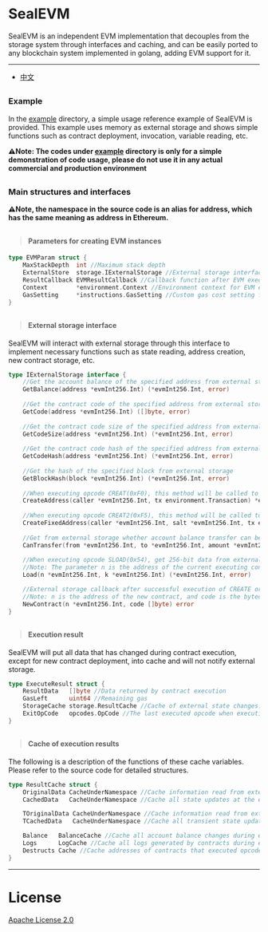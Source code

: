 # SealEVM

SealEVM is an independent EVM implementation that decouples from the storage system through interfaces and caching, and can be easily ported to any blockchain system implemented in golang, adding EVM support for it.

---

- [中文](https://github.com/SealSC/SealEVM/blob/master/README_zh.md)

##

### Example

In the [example](https://github.com/SealSC/SealEVM/tree/master/example) directory, a simple usage reference example of SealEVM is provided. This example uses memory as external storage and shows simple functions such as contract deployment, invocation, variable reading, etc.

**⚠️Note: The codes under [example](https://github.com/SealSC/SealEVM/tree/master/example) directory is only for a simple demonstration of code usage, please do not use it in any actual commercial and production environment**

##

### Main structures and interfaces

**⚠️Note, the namespace in the source code is an alias for address, which has the same meaning as address in Ethereum.**

##

>#### Parameters for creating EVM instances
```go
type EVMParam struct {
    MaxStackDepth  int //Maximum stack depth
    ExternalStore  storage.IExternalStorage //External storage interface, which will be explained in detail in later chapters
    ResultCallback EVMResultCallback //Callback function after EVM execution
    Context        *environment.Context //Environment context for EVM execution, please read the source code for the meaning of internal fields
    GasSetting     *instructions.GasSetting //Custom gas cost setting for OpCode
}
```

##

>#### External storage interface
SealEVM will interact with external storage through this interface to implement necessary functions such as state reading, address creation, new contract storage, etc.
```go
type IExternalStorage interface {
    //Get the account balance of the specified address from external storage
    GetBalance(address *evmInt256.Int) (*evmInt256.Int, error)
    
    //Get the contract code of the specified address from external storage
    GetCode(address *evmInt256.Int) ([]byte, error)
    
    //Get the contract code size of the specified address from external storage
    GetCodeSize(address *evmInt256.Int) (*evmInt256.Int, error)
    
    //Get the contract code hash of the specified address from external storage
    GetCodeHash(address *evmInt256.Int) (*evmInt256.Int, error)
    
    //Get the hash of the specified block from external storage
    GetBlockHash(block *evmInt256.Int) (*evmInt256.Int, error)
    
    //When executing opcode CREAT(0xF0), this method will be called to get the address of the created contract
    CreateAddress(caller *evmInt256.Int, tx environment.Transaction) *evmInt256.Int
    
    //When executing opcode CREAT2(0xF5), this method will be called to get the address of the created contract
    CreateFixedAddress(caller *evmInt256.Int, salt *evmInt256.Int, tx environment.Transaction) *evmInt256.Int
    
    //Get from external storage whether account balance transfer can be performed
    CanTransfer(from *evmInt256.Int, to *evmInt256.Int, amount *evmInt256.Int) bool
    
    //When executing opcode SLOAD(0x54), get 256-bit data from external storage at the specified location
    //Note: The parameter n is the address of the current executing contract, and the parameter k is the key of the storage location given when executing opcode SLOAD(0x54)
    Load(n *evmInt256.Int, k *evmInt256.Int) (*evmInt256.Int, error)

    //External storage callback after successful execution of CREATE or CREATE2. The address and code of the newly created contract will be provided to external storage through this interface
    //Note: n is the address of the new contract, and code is the bytecode of the new contract
    NewContract(n *evmInt256.Int, code []byte) error
}
```

##

>#### Execution result
SealEVM will put all data that has changed during contract execution, except for new contract deployment, into cache and will not notify external storage.
```go
type ExecuteResult struct {
    ResultData   []byte //Data returned by contract execution
    GasLeft      uint64 //Remaining gas
    StorageCache storage.ResultCache //Cache of external state changes. External data needs to be updated according to this cache. This will be explained in detail below.
    ExitOpCode   opcodes.OpCode //The last executed opcode when execution is completed
}
```

##

>#### Cache of execution results
The following is a description of the functions of these cache variables. Please refer to the source code for detailed structures.
```go
type ResultCache struct {
    OriginalData CacheUnderNamespace //Cache information read from external storage during execution
    CachedData   CacheUnderNamespace //Cache all state updates at the end of execution

    TOriginalData CacheUnderNamespace //Cache information read from external transient storage during execution
    TCachedData   CacheUnderNamespace //Cache all transient state updates at the end of execution

    Balance   BalanceCache //Cache all account balance changes during execution
    Logs      LogCache //Cache all logs generated by contracts during execution
    Destructs Cache //Cache addresses of contracts that executed opcode SELFDESTRUCT(0xff)
}
```

---

# License

[Apache License 2.0](https://raw.githubusercontent.com/SealSC/SealEVM/master/LICENSE)
